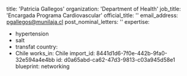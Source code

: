 title: 'Patricia Gallegos'
organization: 'Department of Health'
job_title: 'Encargada Programa Cardiovascular'
official_title: ''
email_address: pgallegos@munilaja.cl
post_nominal_letters: ''
expertise:
  - hypertension
  - salt
  - transfat
country:
  - Chile
works_in: Chile
import_id: 8441d1d6-7f0e-442b-9fa0-32e594a4e4bb
id: d0a65abd-ca62-47d3-9813-c03a945d58e1
blueprint: networking
